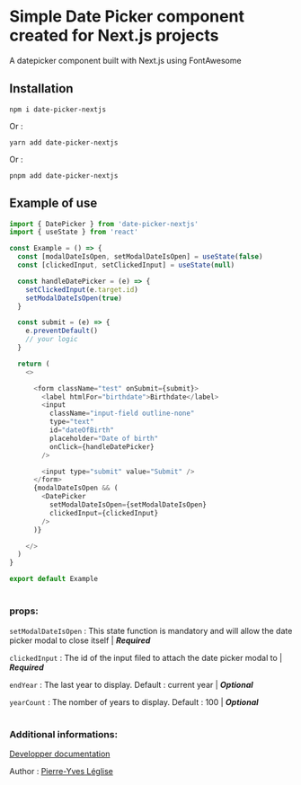# Simple Date Picker component created for Next.js projects

A datepicker component built with Next.js using FontAwesome

## Installation

```
npm i date-picker-nextjs
```

Or :

```
yarn add date-picker-nextjs
```

Or :

```
pnpm add date-picker-nextjs
```

## Example of use

```js
import { DatePicker } from 'date-picker-nextjs'
import { useState } from 'react'

const Example = () => {
  const [modalDateIsOpen, setModalDateIsOpen] = useState(false)
  const [clickedInput, setClickedInput] = useState(null)

  const handleDatePicker = (e) => {
    setClickedInput(e.target.id)
    setModalDateIsOpen(true)
  }

  const submit = (e) => {
    e.preventDefault()
    // your logic
  }

  return (
    <>

      <form className="test" onSubmit={submit}>
        <label htmlFor="birthdate">Birthdate</label>
        <input
          className="input-field outline-none"
          type="text"
          id="dateOfBirth"
          placeholder="Date of birth"
          onClick={handleDatePicker}
        />

        <input type="submit" value="Submit" />
      </form>
      {modalDateIsOpen && (
        <DatePicker
          setModalDateIsOpen={setModalDateIsOpen}
          clickedInput={clickedInput}
        />
      )}

    </>
  )
}

export default Example
```

#

### props:

`setModalDateIsOpen` : This state function is mandatory and will allow the date picker modal to close itself | _**Required**_

`clickedInput` : The id of the input filed to attach the date picker modal to
| _**Required**_

`endYear` : The last year to display. Default : current year | _**Optional**_

`yearCount` : The nomber of years to display. Default : 100 | _**Optional**_

#

### Additional informations:

[Developper documentation](https://pyleglise.github.io/date-picker/)

Author : [Pierre-Yves Léglise](https://github.com/pyleglise/)
